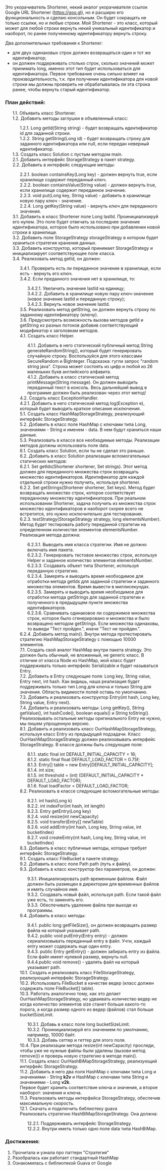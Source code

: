 Это укорачиватель Shortener, некий аналог укорачивателя
ссылок Google URL Shortener (https://goo.gl), но я расширю его функциональность и
сделаю консольным. Он будет сокращать не только ссылки, но и любые строки.
Мой Shortener - это класс, который может для любой строки вернуть некий
уникальный идентификатор и наоборот, по ранее полученному идентификатору
вернуть строку.

Два дополнительных требования к Shortener:
- для двух одинаковых строк должен возвращаться один и тот же идентификатор;
- он должен поддерживать столько строк, сколько значений может принимать long,
  именно этот тип будет использоваться для идентификатора.
  Первое требование очень сильно влияет на производительность, т.к. при получении
  идентификатора для новой строки мы должны проверить не обрабатывалась ли эта
  строка ранее, чтобы вернуть старый идентификатор.

<h3>План действий:</h3>
<ul style="list-style-type:none">
<li> 1.1. Объявить класс Shortener.</li>
<li>1.2. Добавить методы заглушки в объявленный класс:</li>
<ul style="list-style-type:none">
<li>1.2.1. Long getId(String string) - будет возвращать идентификатор id для заданной
строки.</li>
<li>1.2.2. String getString(Long id) - будет возвращать строку для заданного
идентификатора или null, если передан неверный идентификатор.</li>
</ul>
<li>1.3. Создать класс Solution с пустым методом main.</li>
<li>2.1. Добавить интерфейс StorageStrategy в пакет strategy.</li>
<li>2.2. Добавить в интерфейс следующие методы:</li>
<ul style="list-style-type:none">
<li>2.2.1. boolean containsKey(Long key) - должен вернуть true, если хранилище
содержит переданный ключ.</li>
<li>2.2.2. boolean containsValue(String value) - должен вернуть true, если хранилище
содержит переданное значение.</li>
<li>2.2.3. void put(Long key, String value) - добавить в хранилище новую пару ключ -
значение.</li>
<li>2.2.4. Long getKey(String value) - вернуть ключ для переданного значения.</li>
</ul>
<li>3.1. Добавить в класс Shortener поле Long lastId. Проинициализируй его нулем. Это поле будет
отвечать за последнее значение идентификатора, которое было использовано при добавлении новой строки в хранилище.</li>
<li>3.2. Добавить поле StorageStrategy storageStrategy в котором будет храниться стратегия хранения данных.</li>
<li>3.3. Добавить конструктор, который принимает StorageStrategy и инициализирует соответствующее поле класса.</li>
<li>3.4. Реализовать метод getId, он должен:</li>
<ul style="list-style-type:none">
<li>3.4.1. Проверить есть ли переданное значение в хранилище, если есть - вернуть его ключ.</li>
<li>3.4.2. Если преданного значения нет в хранилище, то:</li>
<ul style="list-style-type:none">
<li>3.4.2.1. Увеличить значение lastId на единицу;</li>
<li>3.4.2.2. Добавить в хранилище новую пару ключ-значение (новое значение lastId и переданную строку);</li>
<li>3.4.2.3. Вернуть новое значение lastId.</li>
</ul>
<li>3.5. Реализовать метод getString, он должен вернуть строку по заданному идентификатору (ключу).</li>
<li>3.6. Предусмотреть возможность вызова методов getId и getString из разных потоков добавив соответствующий модификатор к заголовкам методов.</li>
<li>4.1. Создать класс Helper.</li>
<ul style="list-style-type:none">
<li>4.1.1. Добавить в него статический публичный метод String generateRandomString(), который будет генерировать случайную строку. Воспользуйся для этого классами SecureRandom и BigInteger. Подсказка: гугли запрос "random string java". Строка может состоять из цифр и любой из 26 маленьких букв английского алфавита.</li>
<li>4.1.2. Добавить в класс статический метод printMessage(String message). Он должен выводить переданный текст в консоль. Весь дальнейший вывод в программе должен быть реализован через этот метод!</li>
</ul>
<li>4.2. Создать класс ExceptionHandler.</li>
<li>4.2.1. Добавить в него статический метод log(Exception e), который будет выводить краткое описание исключения.</li>
<li>5.1. Создать класс HashMapStorageStrategy, реализующий интерфейс StorageStrategy.</li>
<li>5.2. Добавить в класс поле HashMap с ключами типа Long, значениями - String и именем - data. В нем будут храниться наши данные.</li>
<li>5.3. Реализовать в классе все необходимые методы. Реализации методов должны использовать поле data.</li>
<li>6.1. Создать класс Solution, если ты не сделал это раньше.</li>
<li>6.2. Добавить в класс Solution реализации вспомогательных статических методов:</li>
<li style="list-style-type:none">
<li>6.2.1. Set<Long> getIds(Shortener shortener, Set<String> strings). Этот метод должен для переданного множества строк возвращать множество идентификаторов. Идентификатор для каждой отдельной строки нужно получить, используя shortener.</li>
<li>6.2.2. Set<String> getStrings(Shortener shortener, Set<Long> keys). Метод будет возвращать множество строк, которое соответствует переданному множеству идентификаторов.
При реальном использовании Shortener, задача получить из множества строк множество идентификаторов и наоборот скорее всего не встретится, это нужно исключительно для тестирования.</li>
<li>6.2.3. testStrategy(StorageStrategy strategy, long elementsNumber). Метод будет тестировать работу переданной стратегии на определенном количестве элементов elementsNumber. Реализация метода должна:</li>
<ul style="list-style-type:none">
<li>6.2.3.1. Выводить имя класса стратегии. Имя не должно включать имя пакета.</li>
<li>6.2.3.2. Генерировать тестовое множество строк, используя Helper и заданное количество элементов elementsNumber.</li>
<li>6.2.3.3. Создавать объект типа Shortener, используя переданную стратегию.</li>
<li>6.2.3.4. Замерять и выводить время необходимое для отработки метода getIds для заданной стратегии и заданного множества элементов. Время вывести в миллисекундах.</li>
<li>6.2.3.5. Замерять и выводить время необходимое для отработки метода getStrings для заданной стратегии и полученного в предыдущем пункте множества идентификаторов.</li>
<li>6.2.3.6. Сравнивать одинаковое ли содержимое множества строк, которое было сгенерировано и множества и было возвращено методом getStrings. Если множества одинаковы, то выведи "Тест пройден.", иначе "Тест не пройден.".</li>
</ul>
<li>6.2.4. Добавить метод main(). Внутри метода протестировать стратегию HashMapStorageStrategy с помощью 10000 элементов.</li>
<li>7.1. Создать свой аналог HashMap внутри пакета strategy. Это должен быть обычный, не вложенный, не generic класс.
В отличии от класса Node из HashMap, мой класс будет поддерживать только интерфейс Serializable и будет называться Entry.</li>
<li>7.2. Добавить в Entry следующие поля: Long key, String value, Entry next, int hash. Как видишь, наша реализация будет поддерживать только тип Long для ключа и только String для значения. Область видимости полей оставь по умолчанию.</li>
<li>7.3. Добавить и реализовать конструктор Entry(int hash, Long key, String value, Entry next).</li>
<li>7.4. Добавить и реализовать методы: Long getKey(), String getValue(), int hashCode(), boolean equals() и String toString(). Реализовывать остальные методы оригинального Entry не нужно, мы пишем упрощенную версию.</li>
<li>8.1. Добавить и реализовать класс OurHashMapStorageStrategy, 
используя класс Entry из предыдущей подзадачи. 
Класс OurHashMapStorageStrategy должен реализовывать интерфейс 
StorageStrategy. В классе должны быть следующие поля:</li>
<ul style="list-style-type:none">
<li>8.1.1. static final int DEFAULT_INITIAL_CAPACITY = 16;</li>
<li>8.1.2. static final float DEFAULT_LOAD_FACTOR = 0.75f;</li>
<li>8.1.3. Entry[] table = new Entry[DEFAULT_INITIAL_CAPACITY];</li>
<li>8.1.4. int size;</li>
<li>8.1.5. int threshold = (int) (DEFAULT_INITIAL_CAPACITY * DEFAULT_LOAD_FACTOR);</li>
<li>8.1.6. float loadFactor = DEFAULT_LOAD_FACTOR;</li>
</ul>
<li>8.2. Реализовать в классе следующие вспомогательные методы:</li>
<ul style="list-style-type:none">
<li>8.2.1. int hash(Long k)</li>
<li>8.2.2. int indexFor(int hash, int length)</li>
<li>8.2.3. Entry getEntry(Long key)</li>
<li>8.2.4. void resize(int newCapacity)</li>
<li>8.2.5. void transfer(Entry[] newTable)</li>
<li>8.2.6. void addEntry(int hash, Long key, String value, int bucketIndex)</li>
<li>8.2.7. void createEntry(int hash, Long key, String value, int bucketIndex)</li>
</ul>
<li>8.3. Добавить в класс публичные методы, которые требует интерфейс StorageStrategy.</li>
<li>9.1. Создать класс FileBucket в пакете strategy.</li>
<li>9.2. Добавить в класс поле Path path (путь к файлу).</li>
<li>9.3. Добавить в класс конструктор без параметров, он должен:</li>
<ul style="list-style-type:none">
<li>9.3.1. Инициализировать path временным файлом. Файл должен быть размещен в директории для временных файлов и иметь случайное имя.</li>
<li>9.3.2. Создавать новый файл, используя path. Если такой файл уже есть, то заменять его.</li>
<li>9.3.3. Обеспечивать удаление файла при выходе из программы.</li>
</ul>
9.4. Добавить в класс методы:
<ul style="list-style-type:none">
<li>9.4.1. public long getFileSize(), он должен возвращать размер файла на который указывает path.</li>
<li>9.4.2. public void putEntry(Entry entry) - должен сериализовывать переданный entry в файл. Учти, каждый entry может содержать еще один entry.</li>
<li>9.4.3. public Entry getEntry() - должен забирать entry из файла. Если файл имеет нулевой размер, вернуть null.</li>
<li>9.4.4.public void remove() - удалять файл на который указывает path.</li>
</ul>
<li>10.1. Создать и реализовать класс FileStorageStrategy, реализующий интерфейс StorageStrategy.</li>
<li>10.2. Использовать FileBucket в качестве ведер (класс должен содержать поле FileBucket[] table).</li>
<li>10.3. Работать аналогично тому, как это делает OurHashMapStorageStrategy, но удваивать количество ведер не когда количество элементов size станет больше какого-то порога, а когда размер одного из ведер (файлов) стал больше bucketSizeLimit.</li>
<ul style="list-style-type:none">
<li>10.3.1. Добавь в класс поле long bucketSizeLimit.</li>
<li>10.3.2. Проинициализируй его значением по умолчанию, например, 10000 байт.<li>
<li>10.3.3. Добавь сеттер и геттер для этого поля.</li>
</ul>
<li>10.4. При реализации метода resize(int newCapacity) проследи, чтобы уже не нужные файлы были удалены (вызови метод remove()) и проверь новую стратегию в методе main().</li>
<li>11.1. Создать класс OurHashBiMapStorageStrategy, реализующий интерфейс StorageStrategy.</li>
<li>11.2. Добавить в него два поля HashMap с ключами типа Long и значениями - String <b>k2v</b> и HashMap c ключами типа String и значениями - Long <b>v2k</b>.</li>
Первое будет хранить соответствие ключа и значения, а второе наоборот: значения и ключа.
<li>11.3. Реализовать методы интерфейса StorageStrategy, обеспечив максимальную скорость.</li>
<li>12.1. Скачать и подключить библиотеку guava</li>
<li>Реализовать стратегию HashBiMapStorageStrategy. Она должна:</li>
<ul style="list-style-type:none">
<li>12.2.1. Поддерживать интерфейс StorageStrategy.</li>
<li>12.2.2. Внутри иметь только одно поле data типа HashBiMap.</li>
</ul>
</ul>
</ul>
<h3>Достижения:</h3>
<ul style="list-style-type:decimal">
<li>Прочитала и узнала про паттерн "Стратегия"</li>
<li>Разобралась как работает стандартный HashMap</li>
<li>Ознакомилась с библиотекой Guava от Google</li>
</ul>